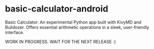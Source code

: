 # basic-calculator-android
Basic Calculator: An experimental Python app built with KivyMD and Buildozer. Offers essential arithmetic operations in a sleek, user-friendly interface.


WORK IN PROGRESS.
WAIT FOR THE NEXT RELEASE :)
